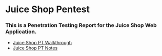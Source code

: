 # Juice Shop Pentest

### This is a Penetration Testing Report for the Juice Shop Web Application.

- [Juice Shop PT Walkthrough](Juice%20Shop%20PT%20Walkthrough.md)
- [Juice Shop PT Notes](07.%20Juice%20Shop%20Pentest/Juice%20Shop%20PT%20Notes.md)
